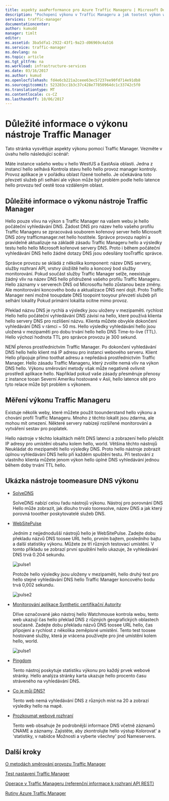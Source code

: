 ```yaml
---
title: aspekty aaaPerformance pro Azure Traffic Manageru | Microsoft Docs
description: "Pochopení výkonu v Traffic Manageru a jak tootest výkon webu při použití Správce provozu"
services: traffic-manager
documentationcenter: 
author: kumudd
manager: timlt
editor: 
ms.assetid: 3ba5dfa1-2922-43f1-9a23-d06969c4a516
ms.service: traffic-manager
ms.devlang: na
ms.topic: article
ms.tgt_pltfrm: na
ms.workload: infrastructure-services
ms.date: 03/16/2017
ms.author: kumud
ms.openlocfilehash: fd4e6cb221a2ceee63ec57237ee90fd714e91db8
ms.sourcegitcommit: 523283cc1b3c37c428e77850964dc1c33742c5f0
ms.translationtype: MT
ms.contentlocale: cs-CZ
ms.lasthandoff: 10/06/2017
---
```

# <a name="performance-considerations-for-traffic-manager"></a>Důležité informace o výkonu nástroje Traffic Manager

Tato stránka vysvětluje aspekty výkonu pomocí Traffic Manager. Vezměte v úvahu hello následující scénář:

Máte instance vašeho webu v hello WestUS a EastAsia oblasti. Jedna z instancí hello selhává Kontrola stavu hello hello provoz manager kontroly. Provoz aplikace je v pořádku oblast řízené toohello. Je očekávána toto převzetí služeb při selhání ale výkon může být problém podle hello latence hello provozu teď cestě tooa vzdáleným oblast.

## <a name="performance-considerations-for-traffic-manager"></a>Důležité informace o výkonu nástroje Traffic Manager

Hello pouze vlivu na výkon s Traffic Manager na vašem webu je hello počáteční vyhledávání DNS. Žádost DNS pro název hello vašeho profilu Traffic Manageru se zpracovává souborem kořenový server hello Microsoft DNS zóny trafficmanager.net hello hostitele. Správce provozu naplní a pravidelně aktualizuje na základě zásadu Traffic Manageru hello a výsledky testu hello hello Microsoft kořenové servery DNS. Proto i během počáteční vyhledávání DNS hello žádné dotazy DNS jsou odesílány tooTraffic správce.

Správce provozu se skládá z několika komponent: název DNS servery, služby rozhraní API, vrstvy úložiště hello a koncový bod služby monitorování. Pokud součást služby Traffic Manager selže, neexistuje žádný vliv na název DNS hello přidružené vašeho profilu Traffic Manageru. Hello záznamy v serverech DNS od Microsoftu hello zůstanou beze změny. Ale monitorování koncového bodu a aktualizace DNS není dojít. Proto Traffic Manager není možné tooupdate DNS toopoint tooyour převzetí služeb při selhání lokality Pokud primární lokalita ocitne mimo provoz.

Překlad názvu DNS je rychlá a výsledky jsou uloženy v mezipaměti. rychlost Hello hello počáteční vyhledávání DNS závisí na hello, které používá klienta hello servery DNS pro rozlišení názvu. Klienta můžete obvykle dokončení vyhledávání DNS v rámci ~ 50 ms. Hello výsledky vyhledávání hello jsou uložená v mezipaměti pro dobu trvání hello hello DNS Time-to-live (TTL). Hello výchozí hodnota TTL pro správce provozu je 300 sekund.

NENÍ přenos prostřednictvím Traffic Manager. Po dokončení vyhledávání DNS hello hello klient má IP adresu pro instanci webového serveru. Klient Hello připojuje přímo toothat adresu a nepředává prostřednictvím Traffic Manager. Hello zásadu Traffic Manageru, který zvolíte nemá vliv na výkon DNS hello. Výkonu směrování metody však může negativně ovlivnit prostředí aplikace hello. Například pokud vaše zásady přesměruje přenosy z instance tooan Severní Ameriku hostované v Asii, hello latence sítě pro tyto relace může být problém s výkonem.

## <a name="measuring-traffic-manager-performance"></a>Měření výkonu Traffic Manageru

Existuje několik weby, které můžete použít toounderstand hello výkonu a chování profil Traffic Manageru. Mnoho z těchto lokalit jsou zdarma, ale mohou mít omezení. Některé servery nabízejí rozšířené monitorování a vytváření sestav pro poplatek.

Hello nástroje v těchto lokalitách měřit DNS latenci a zobrazení hello přeložit IP adresy pro umístění obsahu kolem hello, world. Většina těchto nástrojů Neukládat do mezipaměti hello výsledky DNS. Proto hello nástroje zobrazit úplnou vyhledávání DNS hello při každém spuštění testu. Při testování z vlastního klienta můžete jenom výkon hello úplné DNS vyhledávání jednou během doby trvání TTL hello.

## <a name="sample-tools-toomeasure-dns-performance"></a>Ukázka nástroje toomeasure DNS výkonu

* [SolveDNS](http://www.solvedns.com/dns-comparison/)

    SolveDNS nabízí celou řadu nástrojů výkonu. Nástroj pro porovnání DNS Hello může zobrazit, jak dlouho trvalo tooresolve, název DNS a jak který porovná tooother poskytovatelé služeb DNS.

* [WebSitePulse](http://www.websitepulse.com/help/tools.php)

    Jedním z nejjednodušší nástrojů hello je WebSitePulse. Zadejte dobu překladu názvů DNS toosee URL hello, prvním bajtem, posledního bajtu a další statistiky výkonu. Můžete ze tří různých testovací umístění. V tomto příkladu se zobrazí první spuštění hello ukazuje, že vyhledávání DNS trvá 0.204 sekundu.

    ![pulse1](./media/traffic-manager-performance-considerations/traffic-manager-web-site-pulse.png)

    Protože hello výsledky jsou uloženy v mezipaměti, hello druhý test pro hello stejné vyhledávání DNS hello Traffic Manager koncového bodu trvá 0,002 sekundu.

    ![pulse2](./media/traffic-manager-performance-considerations/traffic-manager-web-site-pulse2.png)

* [Monitorování aplikace Synthetic certifikační Autority](https://asm.ca.com/en/checkit.php)

    Dříve označované jako nástroj hello Watchmouse kontrola webu, tento web ukazují čas hello překlad DNS z různých geografických oblastech současně. Zadejte dobu překladu názvů DNS toosee URL hello, čas připojení a rychlost z několika zeměpisné umístění. Tento test toosee hostované služby, která je vrácena používejte pro jiné umístění kolem hello, world.

    ![pulse1](./media/traffic-manager-performance-considerations/traffic-manager-web-site-watchmouse.png)

* [Pingdom](http://tools.pingdom.com/)

    Tento nástroj poskytuje statistiku výkonu pro každý prvek webové stránky. Hello analýza stránky karta ukazuje hello procento času stráveného na vyhledávání DNS.

* [Co je můj DNS?](http://www.whatsmydns.net/)

    Tento web nemá vyhledávání DNS z různých míst na 20 a zobrazí výsledky hello na mapě.

* [Prozkoumat webové rozhraní](http://www.digwebinterface.com)

    Tento web obsahuje že podrobnější informace DNS včetně záznamů CNAME a záznamy. Zajistěte, aby zkontrolujte hello výstup Kolorovat' a 'statistiky, v nabídce Možnosti a vyberte všechny' pod Nameservers.

## <a name="next-steps"></a>Další kroky

[O metodách směrování provozu Traffic Manager](traffic-manager-routing-methods.md)

[Test nastavení Traffic Manager](traffic-manager-testing-settings.md)

[Operace v Traffic Manageru (referenční informace k rozhraní API REST)](http://go.microsoft.com/fwlink/?LinkId=313584)

[Rutiny Azure Traffic Manager](http://go.microsoft.com/fwlink/p/?LinkId=400769)

